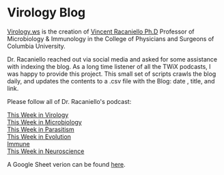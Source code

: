 # Virology Blog
[Virology.ws](https://www.virology.ws/) is the creation of [Vincent Racaniello Ph.D](https://www.virology.ws/about/) Professor of Microbiology & Immunology in the College of Physicians and Surgeons of Columbia University.</br>

Dr. Racaniello reached out via social media and asked for some assistance with indexing the blog. As a long time listener of all the TWiX podcasts, I was happy to provide this project.  This small set of scripts crawls the blog daily, and updates the contents to a .csv file with the Blog: date , title, and link. </br> 

Please follow all of Dr. Racaniello's podcast:

[This Week in Virology](http://www.microbe.tv/twiv/) </br>
[This Week in Microbiology](http://www.microbe.tv/twim/) </br>
[This Week in Parasitism](http://www.microbe.tv/twip/) </br>
[This Week in Evolution](http://www.microbe.tv/twievo/) </br>
[Immune](https://www.microbe.tv/immune/) </br>
[This Week in Neuroscience](https://www.microbe.tv/twin/) </br>

A Google Sheet verion can be found [here](https://docs.google.com/spreadsheets/d/15YhpqfOwC-oyK_OdBp9Rllv9V_eBniJzF3-oK2dzfog/edit?usp=sharing).
